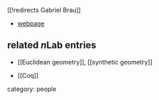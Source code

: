 [[!redirects Gabriel Brau]]


* [webpage](http://gabrielbraun.free.fr)

## related $n$Lab entries

* [[Euclidean geometry]], [[synthetic geometry]]

* [[Coq]]

category: people